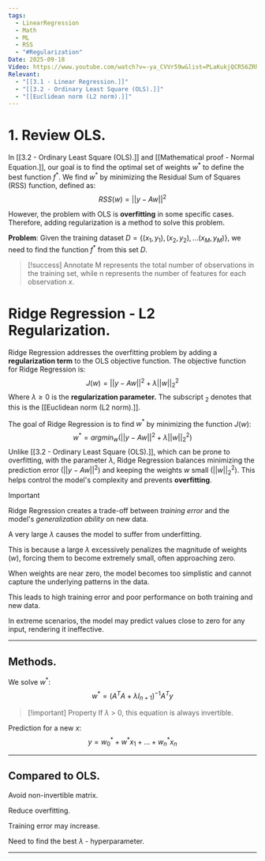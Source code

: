 ```yaml
---
tags:
  - LinearRegression
  - Math
  - ML
  - RSS
  - "#Regularization"
Date: 2025-09-18
Video: https://www.youtube.com/watch?v=-ya_CVVr59w&list=PLaKukjQCR56ZRh2cAkweftiZCF2sTg11_&index=9
Relevant:
  - "[[3.1 - Linear Regression.]]"
  - "[[3.2 - Ordinary Least Square (OLS).]]"
  - "[[Euclidean norm (L2 norm).]]"
---
```

# 1. Review OLS.

In [[3.2 - Ordinary Least Square (OLS).]] and [[Mathematical proof - Normal Equation.]], our goal is to find the optimal set of weights $w^*$ to define the best function $f^*$.
We find $w^*$ by minimizing the Residual Sum of Squares (RSS) function, defined as:
$$
RSS(w) = ||y - Aw||^2
$$

However, the problem with OLS is **overfitting** in some specific cases. Therefore, adding regularization is a method to solve this problem.

**Problem**: Given the training dataset $D = \{(x_{1}, y_{1}), (x_{2}, y_{2}), \dots (x_{M}, y_{M})\}$, we need to find the function $f^*$ from this set $D$.

>[!success] Annotate
>M represents the total number of observations in the training set, while n represents the number of features for each observation $x$.

# Ridge Regression - L2 Regularization.

Ridge Regression addresses the overfitting problem by adding a **regularization term** to the OLS objective function. The objective function for Ridge Regression is:
$$
J(w) = ||y - Aw||^2 + \lambda||w||^2_{2}
$$
Where $\lambda \ge 0$ is the **regularization parameter.**
The subscript $_{2}$ denotes that this is the [[Euclidean norm (L2 norm).]].

The goal of Ridge Regression is to find $w^*$ by minimizing the function $J(w)$:
$$
w^* = argmin_{w} (||y-Aw||^2 + \lambda||w||^2_{2})
$$
Unlike [[3.2 - Ordinary Least Square (OLS).]], which can be prone to overfitting, with the parameter $\lambda$, Ridge Regression balances minimizing the prediction error ($||y-Aw||^2$) and keeping the weights $w$ small ($||w||^2_{2}$). This helps control the model's complexity and prevents **overfitting**.

>[!important]
>Ridge Regression creates a trade-off between *training error* and the model's *generalization ability* on new data.

A very large $\lambda$ causes the model to suffer from underfitting.

This is because a large $\lambda$ excessively penalizes the magnitude of weights ($w$), forcing them to become extremely small, often approaching zero. 

When weights are near zero, the model becomes too simplistic and cannot capture the underlying patterns in the data.

This leads to high training error and poor performance on both training and new data.

In extreme scenarios, the model may predict values close to zero for any input, rendering it ineffective.

---
## Methods.

We solve $w^*$:
$$
w^* = (A^TA + \lambda I_{n+1})^{-1}A^Ty
$$
>[!important] Property
>If $\lambda$ > 0, this equation is always invertible.

Prediction for a new $x$:
$$ 
y = w^*_{0} + w^*x_{1} + \dots + w^*_{n}x_{n}
$$

---
## Compared to OLS.

Avoid non-invertible matrix.

Reduce overfitting.

Training error may increase.

Need to find the best $\lambda$ - hyperparameter.

---
